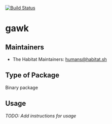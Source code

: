 [![Build Status](https://dev.azure.com/chefcorp-partnerengineering/Chef%20Base%20Plans/_apis/build/status/chef-base-plans.gawk?branchName=master)](https://dev.azure.com/chefcorp-partnerengineering/Chef%20Base%20Plans/_build/latest?definitionId=69&branchName=master)

# gawk

## Maintainers

* The Habitat Maintainers: <humans@habitat.sh>

## Type of Package

Binary package

## Usage

*TODO: Add instructions for usage*
